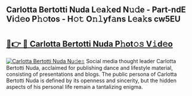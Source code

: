 ## Carlotta Bertotti Nuda L𝚎a𝚔ed N𝚞𝚍e - Part-ndE Vi𝚍𝚎o P𝚑𝚘tos - H𝚘𝚝 O𝚗𝚕yf𝚊ns L𝚎a𝚔s cw5EU

# <h2><a href="http://kf12oa1.oniu.top/?m=Carlotta+Bertotti+Nuda">🔗👉 🔴 Carlotta Bertotti Nuda P𝚑ot𝚘𝚜 V𝚒d𝚎o</a></h2>

[![Carlotta Bertotti Nuda Nu𝚍e𝚜](https://i.imgur.com/0qMVB7G.gif)](http://kf12oa1.oniu.top/?m=Carlotta+Bertotti+Nuda)
Social media thought leader Carlotta Bertotti Nuda, acclaimed for publishing dance and lifestyle material, consisting of presentations and blogs. The public persona of Carlotta Bertotti Nuda is defined by its openness and sincerity, but the hidden aspects of his personal life remain a tantalizing enigma.  
